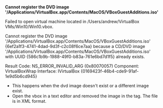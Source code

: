 **Cannot register the DVD image '/Applications/VirtualBox.app/Contents/MacOS/VBoxGuestAdditions.iso'**

Failed to open virtual machine located in /Users/andrew/VirtualBox VMs/Win10/Win10.vbox.

Cannot register the DVD image '/Applications/VirtualBox.app/Contents/MacOS/VBoxGuestAdditions.iso' {6ef2a1f3-4741-4dad-9d3f-c2c08f6ce7aa} because a CD/DVD image '/Applications/VirtualBox.app/Contents/MacOS/VBoxGuestAdditions.iso' with UUID {586c1b9b-1988-49f0-b83a-761e6bd7d1f5} already exists.

Result Code: NS_ERROR_INVALID_ARG (0x80070057)
Component: VirtualBoxWrap
Interface: IVirtualBox {0169423f-46b4-cde9-91af-1e9d5b6cd945}

* This happens when the dvd image doesn't exist or a different image exist.
* Open the vbox in a text editor and removed the image in the tag. The file is in XML format.
